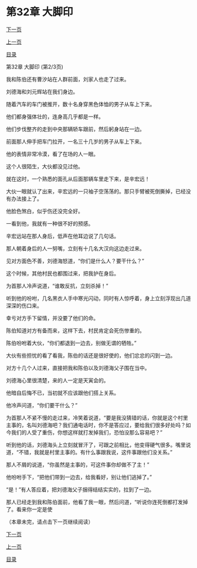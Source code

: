 <h1>第32章    大脚印</h1>
            <div><p><a href="./95_%E7%AC%AC32%E7%AB%A0_%E5%A4%A7%E8%84%9A%E5%8D%B0.md">下一页</a></p><p><a href="./93_%E7%AC%AC32%E7%AB%A0_%E5%A4%A7%E8%84%9A%E5%8D%B0.md">上一页</a></p><p><a href="../">目录</a></p></div>
            <div><p>第32章    大脚印 (第2/3页)</p><p>我和陈伯还有曹汐站在人群前面，刘家人也走了过来。</p><p>刘德海和刘元辉站在我们身边。</p><p>随着汽车的车门被推开，数十名身穿黑色体恤的男子从车上下来。</p><p>他们都身强体壮的，连身高几乎都是一样。</p><p>他们步伐整齐的走到中央那辆轿车跟前，然后躬身站在一边。</p><p>前面那人伸手把车门拉开，一名三十几岁的男子从车上下来。</p><p>他的表情非常冷漠，看了在场的人一眼。</p><p>这个人很陌生，大伙都没见过他。</p><p>就在这时，一个熟悉的面孔从后面那辆车里走下来，是辛宏远！</p><p>大伙一眼就认了出来，辛宏远的一只袖子空荡荡的。那只手臂被死倒撕掉，已经没有办法接上了。</p><p>他脸色煞白，似乎伤还没完全好。</p><p>一看到他，我就有一种很不好的预感。</p><p>辛宏远站在那人身后，低声在他耳边说了几句话。</p><p>那人朝着身后的人一努嘴，立刻有十几名大汉向这边走过来。</p><p>见对方面色不善，刘德海怒道，“你们是什么人？要干什么？”</p><p>这个时候，其他村民也都围过来，把我护在身后。</p><p>为首那人冷声说道，“谁敢反抗，立刻杀掉！”</p><p>听到他的吩咐，几名黑衣人手中寒光闪动，同时有人惊呼着，身上立刻浮现出几道深深的伤口来。</p><p>幸亏对方手下留情，并没要了他们的命。</p><p>陈伯知道对方有备而来，这样下去，村民肯定会死伤惨重的。</p><p>陈伯吩咐着大伙，“你们都退到一边去，别做无谓的牺牲。”</p><p>大伙有些担忧的看了看我，陈伯的话还是很好使的，他们忿忿的闪到一边。</p><p>对方十几个人过来，直接把我和陈伯以及刘德海父子围在当中。</p><p>刘德海心里很清楚，来的人一定是天寅会的。</p><p>他暗自后悔不已，当初就不应该跟他们搭上关系。</p><p>他冷声问道，“你们要干什么？”</p><p>为首那人不紧不慢的走过来，冷笑着说道，“要是我没猜错的话，你就是这个村里主事的，名叫刘德海吧？我们通电话时，你不是答应过，要给我们很多好处吗？如今我们的人受了重伤，你想这样就打发掉我们，恐怕没那么容易吧？”</p><p>听到他的话，刘德海头上立刻就冒汗了，可跟之前相比，他变得硬气很多。嘴里说道，“不错，我就是村里主事的。有什么事跟我说，这件事跟他们没关系。”</p><p>那人不屑的说道，“你虽然是主事的，可这件事你却做不了主！”</p><p>他吩咐手下，“把他们带到一边去，给我看好，别让他们逃掉了。”</p><p>“是！”有人答应着，把刘德海父子捆得结结实实的，拉到了一边。</p><p>那人已经走到我和陈伯面前，他看了我一眼，然后问道，“听说你连死倒都打发掉了。看来你一定是使</p><p>（本章未完，请点击下一页继续阅读）</p></div>
            <div><p><a href="./95_%E7%AC%AC32%E7%AB%A0_%E5%A4%A7%E8%84%9A%E5%8D%B0.md">下一页</a></p><p><a href="./93_%E7%AC%AC32%E7%AB%A0_%E5%A4%A7%E8%84%9A%E5%8D%B0.md">上一页</a></p><p><a href="../">目录</a></p></div>
